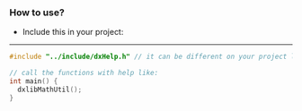 ### How to use?

- Include this in your project:

---

```cpp
#include "../include/dxHelp.h" // it can be different on your project layout

// call the functions with help like:
int main() {
  dxlibMathUtil();
}
```
